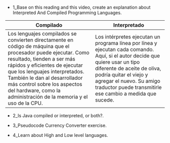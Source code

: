 - 1_Base on this reading and this video, create an explanation about Interpreted And Compiled Programming Languages.

|Compilado | Interpretado|
-----------|------------
|Los lenguajes compilados se convierten directamente en código de máquina que el procesador puede ejecutar. Como resultado, tienden a ser más rápidos y eficientes de ejecutar que los lenguajes interpretados. También le dan al desarrollador más control sobre los aspectos del hardware, como la administración de la memoria y el uso de la CPU.|Los intérpretes ejecutan un programa línea por línea y ejecutan cada comando. Aquí, si el autor decide que quiere usar un tipo diferente de aceite de oliva, podría quitar el viejo y agregar el nuevo. Su amigo traductor puede transmitirle ese cambio a medida que sucede.|
- 2_Is Java compiled or interpreted, or both?.



- 3_Pseudocode Currency Converter exercise.



- 4_Learn about High and Low level languages.